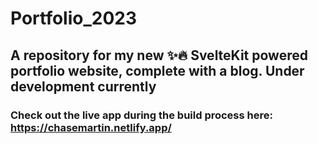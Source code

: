 # Portfolio_2023
## A repository for my new ✨🔥 SvelteKit powered portfolio website, complete with a blog. Under development currently
### Check out the live app during the build process here: https://chasemartin.netlify.app/
